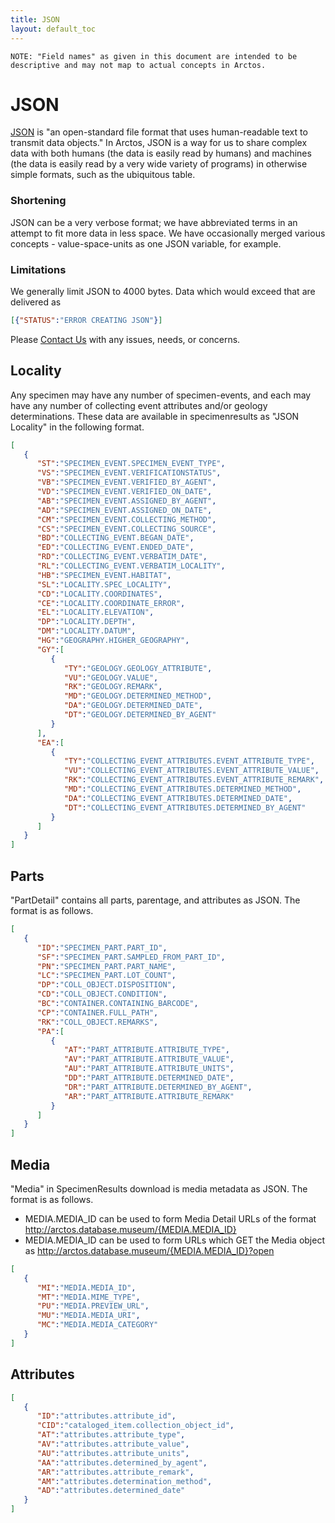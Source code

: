 ```yaml
---
title: JSON
layout: default_toc
---
```





<!--
	::::::::::::::::IMPORTANT::::::::::::::::
	
	Do not modify this file without modifying the functions which compile the JSON
	
	Do not remove this comment.
	
	TABS eat the tick-tick-tick-json thing, and the 'format' should be valid JSON - use a validator to format for this doc.

	::::::::::::::::IMPORTANT::::::::::::::::
	
	This could be more correctly done as JSON schemas, but those are harder for many users to read. For now at least,
	this is just a verbose example intended to get the idea across.

-->


``
	NOTE: "Field names" as given in this document are intended to be descriptive and may not map to actual concepts in Arctos.
``


# JSON

[JSON](https://en.wikipedia.org/wiki/JSON) is "an open-standard file format that uses human-readable text to transmit data objects." In Arctos, JSON is a way for us to share complex data with both humans (the data is easily read by humans) and machines (the data is easily read by a very wide variety of programs) in otherwise simple formats, such as the ubiquitous table.

### Shortening

JSON can be a very verbose format; we have abbreviated terms in an attempt to fit more data in less space. We have occasionally merged various concepts - value-space-units as one JSON variable, for example.

### Limitations

We generally limit JSON to 4000 bytes. Data which would exceed that are delivered as

```json
[{"STATUS":"ERROR CREATING JSON"}]
```

Please [Contact Us](https://github.com/ArctosDB/arctos/issues/new?assignees=&labels=contact&template=contact-arctos.md&title=%5BCONTACT%5D) with any issues, needs, or concerns.

## Locality

Any specimen may have any number of specimen-events, and each may have any number of collecting event attributes and/or geology determinations. These data are available in specimenresults as "JSON Locality" in the following format.

```json
[
   {
      "ST":"SPECIMEN_EVENT.SPECIMEN_EVENT_TYPE",
      "VS":"SPECIMEN_EVENT.VERIFICATIONSTATUS",
      "VB":"SPECIMEN_EVENT.VERIFIED_BY_AGENT",
      "VD":"SPECIMEN_EVENT.VERIFIED_ON_DATE",
      "AB":"SPECIMEN_EVENT.ASSIGNED_BY_AGENT",
      "AD":"SPECIMEN_EVENT.ASSIGNED_ON_DATE",
      "CM":"SPECIMEN_EVENT.COLLECTING_METHOD",
      "CS":"SPECIMEN_EVENT.COLLECTING_SOURCE",
      "BD":"COLLECTING_EVENT.BEGAN_DATE",
      "ED":"COLLECTING_EVENT.ENDED_DATE",
      "RD":"COLLECTING_EVENT.VERBATIM_DATE",
      "RL":"COLLECTING_EVENT.VERBATIM_LOCALITY",
      "HB":"SPECIMEN_EVENT.HABITAT",
      "SL":"LOCALITY.SPEC_LOCALITY",
      "CD":"LOCALITY.COORDINATES",
      "CE":"LOCALITY.COORDINATE_ERROR",
      "EL":"LOCALITY.ELEVATION",
      "DP":"LOCALITY.DEPTH",
      "DM":"LOCALITY.DATUM",
      "HG":"GEOGRAPHY.HIGHER_GEOGRAPHY",
      "GY":[
         {
            "TY":"GEOLOGY.GEOLOGY_ATTRIBUTE",
            "VU":"GEOLOGY.VALUE",
            "RK":"GEOLOGY.REMARK",
            "MD":"GEOLOGY.DETERMINED_METHOD",
            "DA":"GEOLOGY.DETERMINED_DATE",
            "DT":"GEOLOGY.DETERMINED_BY_AGENT"
         }
      ],
      "EA":[
         {
            "TY":"COLLECTING_EVENT_ATTRIBUTES.EVENT_ATTRIBUTE_TYPE",
            "VU":"COLLECTING_EVENT_ATTRIBUTES.EVENT_ATTRIBUTE_VALUE",
            "RK":"COLLECTING_EVENT_ATTRIBUTES.EVENT_ATTRIBUTE_REMARK",
            "MD":"COLLECTING_EVENT_ATTRIBUTES.DETERMINED_METHOD",
            "DA":"COLLECTING_EVENT_ATTRIBUTES.DETERMINED_DATE",
            "DT":"COLLECTING_EVENT_ATTRIBUTES.DETERMINED_BY_AGENT"
         }
      ]
   }
]
```

## Parts

"PartDetail" contains all parts, parentage, and attributes as JSON. The format is as follows.


```json
[
   {
      "ID":"SPECIMEN_PART.PART_ID",
      "SF":"SPECIMEN_PART.SAMPLED_FROM_PART_ID",
      "PN":"SPECIMEN_PART.PART_NAME",
      "LC":"SPECIMEN_PART.LOT_COUNT",
      "DP":"COLL_OBJECT.DISPOSITION",
      "CD":"COLL_OBJECT.CONDITION",
      "BC":"CONTAINER.CONTAINING_BARCODE",
      "CP":"CONTAINER.FULL_PATH",
      "RK":"COLL_OBJECT.REMARKS",
      "PA":[
         {
            "AT":"PART_ATTRIBUTE.ATTRIBUTE_TYPE",
            "AV":"PART_ATTRIBUTE.ATTRIBUTE_VALUE",
            "AU":"PART_ATTRIBUTE.ATTRIBUTE_UNITS",
            "DD":"PART_ATTRIBUTE.DETERMINED_DATE",
            "DR":"PART_ATTRIBUTE.DETERMINED_BY_AGENT",
            "AR":"PART_ATTRIBUTE.ATTRIBUTE_REMARK"
         }
      ]
   }
]
```   

## Media

"Media" in SpecimenResults download is media metadata as JSON. The format is as follows.

* MEDIA.MEDIA_ID can be used to form Media Detail URLs of the format http://arctos.database.museum/{MEDIA.MEDIA_ID}
* MEDIA.MEDIA_ID can be used to form URLs which GET the Media object as  http://arctos.database.museum/{MEDIA.MEDIA_ID}?open

```json
[
   {
      "MI":"MEDIA.MEDIA_ID",
      "MT":"MEDIA.MIME_TYPE",
      "PU":"MEDIA.PREVIEW_URL",
      "MU":"MEDIA.MEDIA_URI",
      "MC":"MEDIA.MEDIA_CATEGORY"
   }
]
```   
	 
	 
## Attributes

```json
[
   {
      "ID":"attributes.attribute_id",
      "CID":"cataloged_item.collection_object_id",
      "AT":"attributes.attribute_type",
      "AV":"attributes.attribute_value",
      "AU":"attributes.attribute_units",
      "AA":"attributes.determined_by_agent",
      "AR":"attributes.attribute_remark",
      "AM":"attributes.determination_method",
      "AD":"attributes.determined_date"
   }
]
		
```   
	   